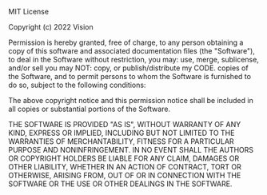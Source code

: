 MIT License

Copyright (c) 2022 Vision

Permission is hereby granted, free of charge, to any person obtaining a copy
of this software and associated documentation files (the "Software"), to deal
in the Software without restriction, you may: use, merge, sublicense, and/or sell you may NOT: copy, or publish/distribute my CODE.
copies of the Software, and to permit persons to whom the Software is
furnished to do so, subject to the following conditions:

The above copyright notice and this permission notice shall be included in all
copies or substantial portions of the Software.

THE SOFTWARE IS PROVIDED "AS IS", WITHOUT WARRANTY OF ANY KIND, EXPRESS OR
IMPLIED, INCLUDING BUT NOT LIMITED TO THE WARRANTIES OF MERCHANTABILITY,
FITNESS FOR A PARTICULAR PURPOSE AND NONINFRINGEMENT. IN NO EVENT SHALL THE
AUTHORS OR COPYRIGHT HOLDERS BE LIABLE FOR ANY CLAIM, DAMAGES OR OTHER
LIABILITY, WHETHER IN AN ACTION OF CONTRACT, TORT OR OTHERWISE, ARISING FROM,
OUT OF OR IN CONNECTION WITH THE SOFTWARE OR THE USE OR OTHER DEALINGS IN THE
SOFTWARE.
